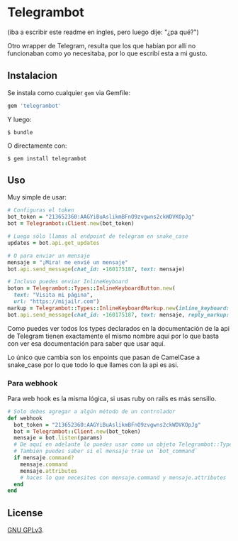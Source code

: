 # Telegrambot
(iba a escribir este readme en ingles, pero luego dije: "¿pa qué?")

Otro wrapper de Telegram, resulta que los que habían por allí no funcionaban como yo necesitaba, por lo que escribí esta a mi gusto.

## Instalacion

Se instala como cualquier `gem` via Gemfile:

```ruby
gem 'telegrambot'
```

Y luego:

    $ bundle

O directamente con:

    $ gem install telegrambot

## Uso

Muy simple de usar:

```ruby
# Configuras el token
bot_token = "213652360:AAGYiBuAslikmBFnO9zvgwns2ckWDVKOpJg"
bot = Telegrambot::Client.new(bot_token)

# Luego sólo llamas al endpoint de telegram en snake_case
updates = bot.api.get_updates

# O para enviar un mensaje
mensaje = "¡Mira! me envié un mensaje"
bot.api.send_message(chat_id: -160175187, text: mensaje)

# Incluso puedes enviar InlineKeyboard
boton = Telegrambot::Types::InlineKeyboardButton.new(
  text: "Visita mi página",
  url: "https://mijailr.com")
markup = Telegrambot::Types::InlineKeyboardMarkup.new(inline_keyboard: boton)
bot.api.send_message(chat_id: -160175187, text: mensaje, reply_markup: markup)

```
Como puedes ver todos los types declarados en la documentación de la api de Telegram tienen exactamente el mismo nombre aquí por lo que basta con ver esa documentación para saber que usar aquí.

Lo único que cambia son los enpoints que pasan de CamelCase a snake_case por lo que todo lo que llames con la api es asi.


### Para webhook

Para web hook es la misma lógica, si usas ruby on rails es más sensillo.

```ruby
# Solo debes agregar a algún método de un controlador
def webhook
  bot_token = "213652360:AAGYiBuAslikmBFnO9zvgwns2ckWDVKOpJg"
  bot = Telegrambot::Client.new(bot_token)
  mensaje = bot.listen(params)
  # De aquí en adelante lo puedes usar como un objeto Telegrambot::Types::Message
  # También puedes saber si el mensaje trae un `bot_command`
  if mensaje.command?
    mensaje.command
    mensaje.attributes
    # haces lo que necesites con mensaje.command y mensaje.attributes
  end
end
```

## License
 [GNU GPLv3](http://www.gnu.org/licenses/gpl-3.0.txt).

